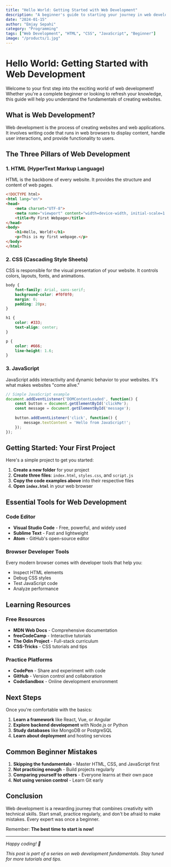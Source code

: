 ```yaml
---
title: "Hello World: Getting Started with Web Development"
description: "A beginner's guide to starting your journey in web development, covering the basics of HTML, CSS, and JavaScript."
date: "2024-01-15"
author: "Emjay Sepahi"
category: "Programming"
tags: ["Web Development", "HTML", "CSS", "JavaScript", "Beginner"]
image: "/products/1.jpg"
---
```


# Hello World: Getting Started with Web Development

Welcome to your first step into the exciting world of web development! Whether you're a complete beginner or looking to refresh your knowledge, this guide will help you understand the fundamentals of creating websites.

## What is Web Development?

Web development is the process of creating websites and web applications. It involves writing code that runs in web browsers to display content, handle user interactions, and provide functionality to users.

## The Three Pillars of Web Development

### 1. HTML (HyperText Markup Language)

HTML is the backbone of every website. It provides the structure and content of web pages.

```html
<!DOCTYPE html>
<html lang="en">
<head>
    <meta charset="UTF-8">
    <meta name="viewport" content="width=device-width, initial-scale=1.0">
    <title>My First Webpage</title>
</head>
<body>
    <h1>Hello, World!</h1>
    <p>This is my first webpage.</p>
</body>
</html>
```

### 2. CSS (Cascading Style Sheets)

CSS is responsible for the visual presentation of your website. It controls colors, layouts, fonts, and animations.

```css
body {
    font-family: Arial, sans-serif;
    background-color: #f0f0f0;
    margin: 0;
    padding: 20px;
}

h1 {
    color: #333;
    text-align: center;
}

p {
    color: #666;
    line-height: 1.6;
}
```

### 3. JavaScript

JavaScript adds interactivity and dynamic behavior to your websites. It's what makes websites "come alive."

```javascript
// Simple JavaScript example
document.addEventListener('DOMContentLoaded', function() {
    const button = document.getElementById('clickMe');
    const message = document.getElementById('message');
    
    button.addEventListener('click', function() {
        message.textContent = 'Hello from JavaScript!';
    });
});
```

## Getting Started: Your First Project

Here's a simple project to get you started:

1. **Create a new folder** for your project
2. **Create three files**: `index.html`, `styles.css`, and `script.js`
3. **Copy the code examples above** into their respective files
4. **Open `index.html`** in your web browser

## Essential Tools for Web Development

### Code Editor
- **Visual Studio Code** - Free, powerful, and widely used
- **Sublime Text** - Fast and lightweight
- **Atom** - GitHub's open-source editor

### Browser Developer Tools
Every modern browser comes with developer tools that help you:
- Inspect HTML elements
- Debug CSS styles
- Test JavaScript code
- Analyze performance

## Learning Resources

### Free Resources
- **MDN Web Docs** - Comprehensive documentation
- **freeCodeCamp** - Interactive tutorials
- **The Odin Project** - Full-stack curriculum
- **CSS-Tricks** - CSS tutorials and tips

### Practice Platforms
- **CodePen** - Share and experiment with code
- **GitHub** - Version control and collaboration
- **CodeSandbox** - Online development environment

## Next Steps

Once you're comfortable with the basics:

1. **Learn a framework** like React, Vue, or Angular
2. **Explore backend development** with Node.js or Python
3. **Study databases** like MongoDB or PostgreSQL
4. **Learn about deployment** and hosting services

## Common Beginner Mistakes

1. **Skipping the fundamentals** - Master HTML, CSS, and JavaScript first
2. **Not practicing enough** - Build projects regularly
3. **Comparing yourself to others** - Everyone learns at their own pace
4. **Not using version control** - Learn Git early

## Conclusion

Web development is a rewarding journey that combines creativity with technical skills. Start small, practice regularly, and don't be afraid to make mistakes. Every expert was once a beginner.

Remember: **The best time to start is now!**

---

*Happy coding! 🚀*

*This post is part of a series on web development fundamentals. Stay tuned for more tutorials and tips.*
